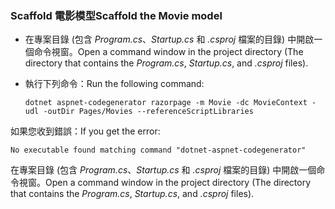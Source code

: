 <a name="scaffold"></a>
### <a name="scaffold-the-movie-model"></a><span data-ttu-id="1c14e-101">Scaffold 電影模型</span><span class="sxs-lookup"><span data-stu-id="1c14e-101">Scaffold the Movie model</span></span>

* <span data-ttu-id="1c14e-102">在專案目錄 (包含 *Program.cs*、*Startup.cs* 和 *.csproj* 檔案的目錄) 中開啟一個命令視窗。</span><span class="sxs-lookup"><span data-stu-id="1c14e-102">Open a command window in the project directory (The directory that contains the *Program.cs*, *Startup.cs*, and *.csproj* files).</span></span>
* <span data-ttu-id="1c14e-103">執行下列命令：</span><span class="sxs-lookup"><span data-stu-id="1c14e-103">Run the following command:</span></span>

  ```console
  dotnet aspnet-codegenerator razorpage -m Movie -dc MovieContext -udl -outDir Pages/Movies --referenceScriptLibraries
  ```
  
<span data-ttu-id="1c14e-104">如果您收到錯誤：</span><span class="sxs-lookup"><span data-stu-id="1c14e-104">If you get the error:</span></span>
  ```
No executable found matching command "dotnet-aspnet-codegenerator"
  ```

<span data-ttu-id="1c14e-105">在專案目錄 (包含 *Program.cs*、*Startup.cs* 和 *.csproj* 檔案的目錄) 中開啟一個命令視窗。</span><span class="sxs-lookup"><span data-stu-id="1c14e-105">Open a command window in the project directory (The directory that contains the *Program.cs*, *Startup.cs*, and *.csproj* files).</span></span>